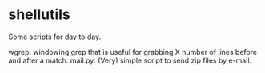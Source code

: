 shellutils
==========

Some scripts for day to day.


wgrep:		windowing grep that is useful for grabbing X number of lines before and after a match.
mail.py:	(Very) simple script to send zip files by e-mail.
